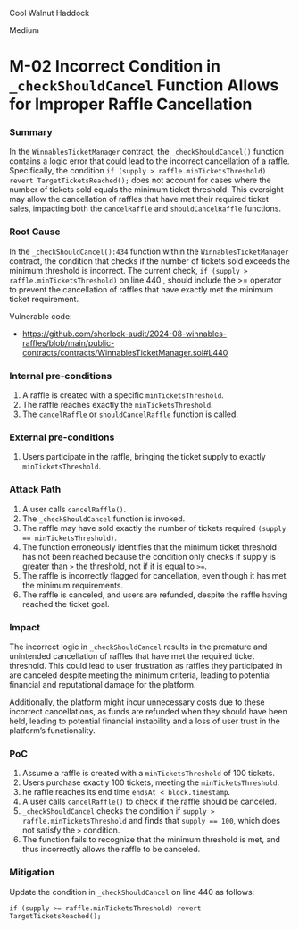 Cool Walnut Haddock

Medium

# M-02 Incorrect Condition in `_checkShouldCancel` Function Allows for Improper Raffle Cancellation

### Summary

In the `WinnablesTicketManager` contract, the `_checkShouldCancel()` function contains a logic error that could lead to the incorrect cancellation of a raffle. Specifically, the condition `if (supply > raffle.minTicketsThreshold) revert TargetTicketsReached();` does not account for cases where the number of tickets sold equals the minimum ticket threshold. This oversight may allow the cancellation of raffles that have met their required ticket sales, impacting both the `cancelRaffle` and `shouldCancelRaffle` functions.

### Root Cause

In the `_checkShouldCancel():434` function within the `WinnablesTicketManager` contract, the condition that checks if the number of tickets sold exceeds the minimum threshold is incorrect. The current check, `if (supply > raffle.minTicketsThreshold)` on line 440 , should include the >= operator to prevent the cancellation of raffles that have exactly met the minimum ticket requirement.

Vulnerable code:
* https://github.com/sherlock-audit/2024-08-winnables-raffles/blob/main/public-contracts/contracts/WinnablesTicketManager.sol#L440

### Internal pre-conditions

1. A raffle is created with a specific `minTicketsThreshold`.
2. The raffle reaches exactly the `minTicketsThreshold`.
3. The `cancelRaffle` or `shouldCancelRaffle` function is called.

### External pre-conditions

1. Users participate in the raffle, bringing the ticket supply to exactly `minTicketsThreshold`.

### Attack Path

1. A user calls `cancelRaffle()`.
2. The `_checkShouldCancel` function is invoked.
3. The raffle may have sold exactly the number of tickets required `(supply == minTicketsThreshold)`.
4. The function erroneously identifies that the minimum ticket threshold has not been reached because the condition only checks if supply is greater than `>` the threshold, not if it is equal to `>=`.
5. The raffle is incorrectly flagged for cancellation, even though it has met the minimum requirements.
6. The raffle is canceled, and users are refunded, despite the raffle having reached the ticket goal.

### Impact

The incorrect logic in `_checkShouldCancel` results in the premature and unintended cancellation of raffles that have met the required ticket threshold. This could lead to user frustration as raffles they participated in are canceled despite meeting the minimum criteria, leading to potential financial and reputational damage for the platform.

Additionally, the platform might incur unnecessary costs due to these incorrect cancellations, as funds are refunded when they should have been held, leading to potential financial instability and a loss of user trust in the platform’s functionality.

### PoC

1. Assume a raffle is created with a `minTicketsThreshold` of 100 tickets.
2. Users purchase exactly 100 tickets, meeting the `minTicketsThreshold`.
3. he raffle reaches its end time `endsAt < block.timestamp`.
4.  A user calls `cancelRaffle()` to check if the raffle should be canceled.
5.  `_checkShouldCancel` checks the condition if `supply > raffle.minTicketsThreshold` and finds that `supply == 100`, which does not satisfy the `>` condition.
6.  The function fails to recognize that the minimum threshold is met, and thus incorrectly allows the raffle to be canceled.

### Mitigation

Update the condition in `_checkShouldCancel` on line 440 as follows:
```solidity
if (supply >= raffle.minTicketsThreshold) revert TargetTicketsReached();
```